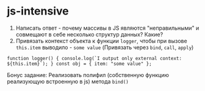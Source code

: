 # js-intensive

1. Написать ответ - почему массивы в JS являются "неправильными" и совмещают в себе несколько структур данных? Какие?
2. Привязать контекст объекта к функции `logger`, чтобы при вызове `this.item` выводило - `some value` (Привязать через `bind`, `call`, `apply`)


``function logger() {
    console.log(`I output only external context: ${this.item}`);
}
const obj = { item: "some value" };``

Бонус задание: Реализовать полифил (собственную функцию реализующую встроенную в js) метода `bind()`
